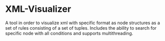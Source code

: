 # XML-Visualizer
A tool in order to visualize xml with specific format as node structures as a set of rules consisting of a set of tuples. Includes the ability to search for specific node with all conditions and supports multithreading.
